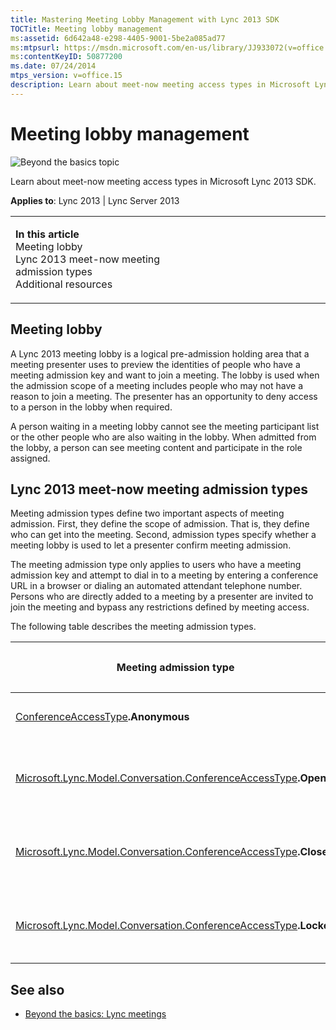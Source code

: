 ```yaml
---
title: Mastering Meeting Lobby Management with Lync 2013 SDK
TOCTitle: Meeting lobby management
ms:assetid: 6d642a48-e298-4405-9001-5be2a085ad77
ms:mtpsurl: https://msdn.microsoft.com/en-us/library/JJ933072(v=office.15)
ms:contentKeyID: 50877200
ms.date: 07/24/2014
mtps_version: v=office.15
description: Learn about meet-now meeting access types in Microsoft Lync 2013 SDK. Understand the role of a meeting lobby and how to manage admission types for effective meeting control.
---
```


# Meeting lobby management

![Beyond the basics topic](images/JJ937254.mod_icon_beyondbasics_long(Office.15).png "Beyond the basics topic")

Learn about meet-now meeting access types in Microsoft Lync 2013 SDK.



**Applies to**: Lync 2013 | Lync Server 2013

<table>
<colgroup>
<col style="width: 50%" />
<col style="width: 50%" />
</colgroup>
<tbody>
<tr class="odd">
<td><p><strong>In this article</strong><br />
Meeting lobby<br />
Lync 2013 meet-now meeting admission types<br />
Additional resources</p></td>
<td><p></p></td>
</tr>
</tbody>
</table>

## Meeting lobby

A Lync 2013 meeting lobby is a logical pre-admission holding area that a meeting presenter uses to preview the identities of people who have a meeting admission key and want to join a meeting. The lobby is used when the admission scope of a meeting includes people who may not have a reason to join a meeting. The presenter has an opportunity to deny access to a person in the lobby when required.

A person waiting in a meeting lobby cannot see the meeting participant list or the other people who are also waiting in the lobby. When admitted from the lobby, a person can see meeting content and participate in the role assigned.

## Lync 2013 meet-now meeting admission types

Meeting admission types define two important aspects of meeting admission. First, they define the scope of admission. That is, they define who can get into the meeting. Second, admission types specify whether a meeting lobby is used to let a presenter confirm meeting admission.

The meeting admission type only applies to users who have a meeting admission key and attempt to dial in to a meeting by entering a conference URL in a browser or dialing an automated attendant telephone number. Persons who are directly added to a meeting by a presenter are invited to join the meeting and bypass any restrictions defined by meeting access.

The following table describes the meeting admission types.

<table>
<colgroup>
<col style="width: 33%" />
<col style="width: 33%" />
<col style="width: 33%" />
</colgroup>
<thead>
<tr class="header">
<th><p>Meeting admission type</p></th>
<th><p>Entry scope</p></th>
<th><p>Lobby active?</p></th>
</tr>
</thead>
<tbody>
<tr class="odd">
<td><p><a href="https://msdn.microsoft.com/en-us/library/jj294117(v=office.15)">ConferenceAccessType</a><strong>.Anonymous</strong></p></td>
<td><p>Anyone can enter.</p></td>
<td><p>No</p></td>
</tr>
<tr class="even">
<td><p><a href="https://msdn.microsoft.com/en-us/library/jj294117(v=office.15)">Microsoft.Lync.Model.Conversation.ConferenceAccessType</a><strong>.Open</strong></p></td>
<td><p>Anyone in the user’s organization can enter.</p></td>
<td><p>No</p></td>
</tr>
<tr class="odd">
<td><p><a href="https://msdn.microsoft.com/en-us/library/jj294117(v=office.15)">Microsoft.Lync.Model.Conversation.ConferenceAccessType</a><strong>.Closed</strong></p></td>
<td><p>Anyone in the user’s organization can enter.</p></td>
<td><p>Yes</p></td>
</tr>
<tr class="even">
<td><p><a href="https://msdn.microsoft.com/en-us/library/jj294117(v=office.15)">Microsoft.Lync.Model.Conversation.ConferenceAccessType</a><strong>.Locked</strong></p></td>
<td><p>Only a meeting presenter can enter.</p></td>
<td><p>Yes</p></td>
</tr>
</tbody>
</table>

## See also

  - [Beyond the basics: Lync meetings](beyond-the-basics-lync-meetings.md)


